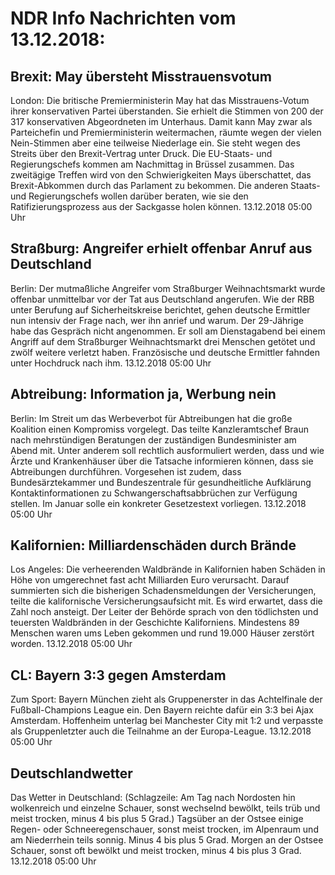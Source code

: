 # NDR Info Nachrichten vom 13.12.2018:


## Brexit: May übersteht Misstrauensvotum
London: Die britische Premierministerin May hat das Misstrauens-Votum ihrer konservativen Partei überstanden. Sie erhielt die Stimmen von 200 der 317 konservativen Abgeordneten im Unterhaus. Damit kann May zwar als Parteichefin und Premierministerin weitermachen, räumte wegen der vielen Nein-Stimmen aber eine teilweise Niederlage ein. Sie steht wegen des Streits über den Brexit-Vertrag unter Druck. Die EU-Staats- und Regierungschefs kommen am Nachmittag in Brüssel zusammen. Das zweitägige Treffen wird von den Schwierigkeiten Mays überschattet, das Brexit-Abkommen durch das Parlament zu bekommen. Die anderen Staats- und Regierungschefs wollen darüber beraten, wie sie den Ratifizierungsprozess aus der Sackgasse holen können. 13.12.2018 05:00 Uhr 

## Straßburg: Angreifer erhielt offenbar Anruf aus Deutschland
Berlin: Der mutmaßliche Angreifer vom Straßburger Weihnachtsmarkt wurde offenbar unmittelbar vor der Tat aus Deutschland angerufen. Wie der RBB unter Berufung auf Sicherheitskreise berichtet, gehen deutsche Ermittler nun intensiv der Frage nach, wer ihn anrief und warum. Der 29-Jährige habe das Gespräch nicht angenommen. Er soll am Dienstagabend bei einem Angriff auf dem Straßburger Weihnachtsmarkt drei Menschen getötet und zwölf weitere verletzt haben. Französische und deutsche Ermittler fahnden unter Hochdruck nach ihm. 13.12.2018 05:00 Uhr 

## Abtreibung: Information ja, Werbung nein
Berlin: Im Streit um das Werbeverbot für Abtreibungen hat die große Koalition einen Kompromiss vorgelegt. Das teilte Kanzleramtschef Braun nach mehrstündigen Beratungen der zuständigen Bundesminister am Abend mit. Unter anderem soll rechtlich ausformuliert werden, dass und wie Ärzte und Krankenhäuser über die Tatsache informieren können, dass sie Abtreibungen durchführen. Vorgesehen ist zudem, dass Bundesärztekammer und Bundeszentrale für gesundheitliche Aufklärung Kontaktinformationen zu Schwangerschaftsabbrüchen zur Verfügung stellen. Im Januar solle ein konkreter Gesetzestext vorliegen. 13.12.2018 05:00 Uhr 

## Kalifornien: Milliardenschäden durch Brände
Los Angeles: Die verheerenden Waldbrände in Kalifornien haben Schäden in Höhe von umgerechnet fast acht Milliarden Euro verursacht. Darauf summierten sich die bisherigen Schadensmeldungen der Versicherungen, teilte die kalifornische Versicherungsaufsicht mit. Es wird erwartet, dass die Zahl noch ansteigt. Der Leiter der Behörde sprach von den tödlichsten und teuersten Waldbränden in der Geschichte Kaliforniens. Mindestens 89 Menschen waren ums Leben gekommen und rund 19.000 Häuser zerstört worden. 13.12.2018 05:00 Uhr 

## CL: Bayern 3:3 gegen Amsterdam
Zum Sport: Bayern München zieht als Gruppenerster in das Achtelfinale der Fußball-Champions League ein. Den Bayern reichte dafür ein 3:3 bei Ajax Amsterdam. Hoffenheim unterlag bei Manchester City mit 1:2 und verpasste als Gruppenletzter auch die Teilnahme an der Europa-League. 13.12.2018 05:00 Uhr 

## Deutschlandwetter
Das Wetter in Deutschland:
(Schlagzeile: Am Tag nach Nordosten hin wolkenreich und einzelne Schauer, sonst wechselnd bewölkt, teils trüb und meist trocken, minus 4 bis plus 5 Grad.) Tagsüber an der Ostsee einige Regen- oder Schneeregenschauer, sonst meist trocken, im Alpenraum und am Niederrhein teils sonnig. Minus 4 bis plus 5 Grad. Morgen an der Ostsee Schauer, sonst oft bewölkt und meist trocken, minus 4 bis plus 3 Grad. 13.12.2018 05:00 Uhr 
